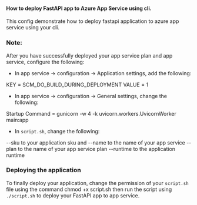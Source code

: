 #### How to deploy FastAPI app to Azure App Service using cli.

This config demonstrate how to deploy fastapi application to azure app service using your cli.

### Note:
After you have successfully deployed your app service plan and app service, configure the following:
* In app service -> configuration -> Application settings, add the following:

KEY = SCM_DO_BUILD_DURING_DEPLOYMENT
VALUE = 1

* In app service -> configuration -> General settings, change the following:

Startup Command = gunicorn -w 4 -k uvicorn.workers.UvicornWorker main:app

* In `script.sh`, change the following:

--sku to your application sku and
--name to the name of your app service
--plan to the name of your app service plan
--runtime to the application runtime

### Deploying the application
To finally deploy your application, change the permission of your `script.sh` file using the command chmod +x script.sh then run the script using `./script.sh` to deploy your FastAPI app to app service.